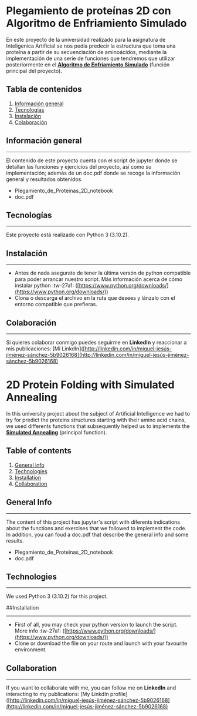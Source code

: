
# Plegamiento de proteínas 2D con Algoritmo de Enfriamiento Simulado


En este proyecto de la universidad realizado para la asignatura de Inteligenica Artificial se nos pedía predecir la estructura que toma una proteína a partir de su secuenciación de aminoácidos, mediante la implementación de una serie de funciones que tendremos que utilizar posteriormente en el [**Algoritmo de Enfriamiento Simulado**](http://es.wikipedia.org/wiki/Algoritmo_de_recocido_simulado "**Algoritmo de Enfriamiento Simulado**") (función principal del proyecto).


## Tabla de contenidos
1. [Información general](#general-info)
2. [Tecnologías](#technologies)
3. [Instalación](#installation)
4. [Colaboración](#collaboration)

## Información general
***
El contenido de este proyecto cuenta con el script de jupyter donde se detallan las funciones y ejercicios del proyecto, así como su implementación; además de un doc.pdf donde se recoge la información general y resultados obtenidos.
* Plegamiento_de_Proteinas_2D_notebook
* doc.pdf 

## Tecnologías
***
Este proyecto está realizado con Python 3 (3.10.2).  

## Instalación
***
- Antes de nada asegurate de tener la última versón de python compatible para poder arrancar nuestro script. Más información acerca de cómo instalar python
:tw-27a1: ([https://www.python.org/downloads/](https://www.python.org/downloads/))
- Clona o descarga el archivo en la ruta que desees y lánzalo con el entorno compatible que prefieras.

## Colaboración
***
Si quieres colaborar conmigo puedes seguirme en **LinkedIn** y reaccionar a mis publicaciones: [Mi LinkdIn]([http://linkedin.com/in/miguel-jesús-jiménez-sánchez-5b9026168](http://linkedin.com/in/miguel-jesús-jiménez-sánchez-5b9026168) 





# 2D Protein Folding with Simulated Annealing
In this university project about the subject of Artificial Intelligence we had to try for predict the proteins structures starting with their amino acid chains, we used differents functions that subsequently helped us to implements the [**Simulated Annealing**](https://es.wikipedia.org/wiki/Algoritmo_de_recocido_simulado "**Simulated Annealing**") (principal function).     

## Table of contents
1. [General info](#general-info)
2. [Technologies](#technologies)
3. [Installation](#installation)
4. [Collaboration](#collaboration)

## General Info
***
The content of this project has jupyter's script with diferents indications about the functions and exercises that we followed to implement the code. In addition, you can foud a doc.pdf that describe the general info and some results.
* Plegamiento_de_Proteinas_2D_notebook
* doc.pdf 

## Technologies
*** 
We used Python 3 (3.10.2) for this project. 

##Installation
***
- First of all, you may check your python version to launch the script. More info
:tw-27a1: ([https://www.python.org/downloads/](https://www.python.org/downloads/))
- Clone or download the file on your route and launch with your favourite environment. 


## Collaboration
***
If you want to collaborate with me, you can follow me on **LinkedIn** and interacting to my publications: [My LinkdIn profile]([http://linkedin.com/in/miguel-jesús-jiménez-sánchez-5b9026168](http://linkedin.com/in/miguel-jesús-jiménez-sánchez-5b9026168)  
